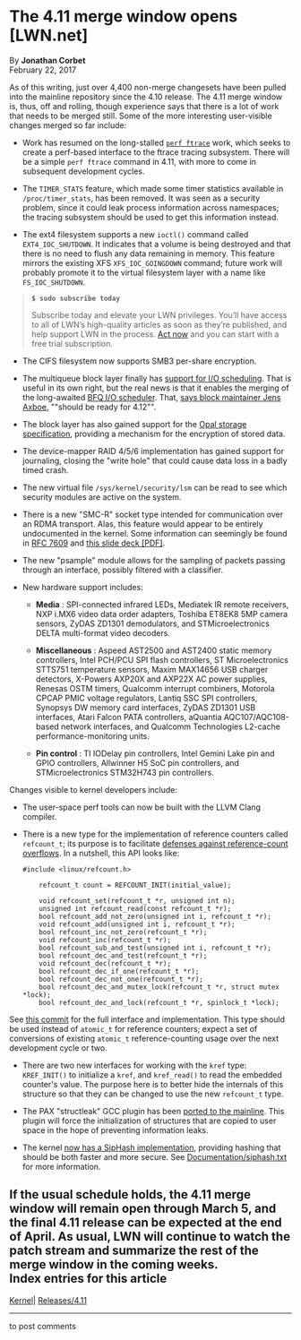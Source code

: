 # The 4.11 merge window opens [LWN.net]

By **Jonathan Corbet**  
February 22, 2017 

As of this writing, just over 4,400 non-merge changesets have been pulled into the mainline repository since the 4.10 release. The 4.11 merge window is, thus, off and rolling, though experience says that there is a lot of work that needs to be merged still. Some of the more interesting user-visible changes merged so far include:   


  * Work has resumed on the long-stalled [`perf ftrace`](/Articles/548144/) work, which seeks to create a perf-based interface to the ftrace tracing subsystem. There will be a simple `perf ftrace` command in 4.11, with more to come in subsequent development cycles. 

  * The `TIMER_STATS` feature, which made some timer statistics available in `/proc/timer_stats`, has been removed. It was seen as a security problem, since it could leak process information across namespaces; the tracing subsystem should be used to get this information instead. 

  * The ext4 filesystem supports a new `ioctl()` command called `EXT4_IOC_SHUTDOWN`. It indicates that a volume is being destroyed and that there is no need to flush any data remaining in memory. This feature mirrors the existing XFS `XFS_IOC_GOINGDOWN` command; future work will probably promote it to the virtual filesystem layer with a name like `FS_IOC_SHUTDOWN`. 

> **`$ sudo subscribe today`**
> 
> Subscribe today and elevate your LWN privileges. You’ll have access to all of LWN’s high-quality articles as soon as they’re published, and help support LWN in the process. [Act now](https://lwn.net/Promo/nst-sudo/claim) and you can start with a free trial subscription. 

  * The CIFS filesystem now supports SMB3 per-share encryption. 

  * The multiqueue block layer finally has [support for I/O scheduling](/Articles/709202/). That is useful in its own right, but the real news is that it enables the merging of the long-awaited [BFQ I/O scheduler](/Articles/674308/). That, [says block maintainer Jens Axboe](https://git.kernel.org/linus/772c8f6f3bbd3ceb94a89373473083e3e1113554), ""should be ready for 4.12"". 

  * The block layer has also gained support for the [Opal storage specification](https://en.wikipedia.org/wiki/Opal_Storage_Specification), providing a mechanism for the encryption of stored data. 

  * The device-mapper RAID 4/5/6 implementation has gained support for journaling, closing the "write hole" that could cause data loss in a badly timed crash. 

  * The new virtual file `/sys/kernel/security/lsm` can be read to see which security modules are active on the system. 

  * There is a new "SMC-R" socket type intended for communication over an RDMA transport. Alas, this feature would appear to be entirely undocumented in the kernel. Some information can seemingly be found in [RFC 7609](https://tools.ietf.org/html/rfc7609) and [this slide deck [PDF]](ftp://public.dhe.ibm.com/software/os/systemz/pdf/Linux_SMC-R_Overview_and_Performance_7-1-15.pdf). 

  * The new "psample" module allows for the sampling of packets passing through an interface, possibly filtered with a classifier. 

  * New hardware support includes: 

    * **Media** : SPI-connected infrared LEDs, Mediatek IR remote receivers, NXP i.MX6 video data order adapters, Toshiba ET8EK8 5MP camera sensors, ZyDAS ZD1301 demodulators, and STMicroelectronics DELTA multi-format video decoders. 

    * **Miscellaneous** : Aspeed AST2500 and AST2400 static memory controllers, Intel PCH/PCU SPI flash controllers, ST Microelectronics STTS751 temperature sensors, Maxim MAX14656 USB charger detectors, X-Powers AXP20X and AXP22X AC power supplies, Renesas OSTM timers, Qualcomm interrupt combiners, Motorola CPCAP PMIC voltage regulators, Lantiq SSC SPI controllers, Synopsys DW memory card interfaces, ZyDAS ZD1301 USB interfaces, Atari Falcon PATA controllers, aQuantia AQC107/AQC108-based network interfaces, and Qualcomm Technologies L2-cache performance-monitoring units. 

    * **Pin control** : TI IODelay pin controllers, Intel Gemini Lake pin and GPIO controllers, Allwinner H5 SoC pin controllers, and STMicroelectronics STM32H743 pin controllers. 




Changes visible to kernel developers include: 

  * The user-space perf tools can now be built with the LLVM Clang compiler. 

  * There is a new type for the implementation of reference counters called `refcount_t`; its purpose is to facilitate [defenses against reference-count overflows](/Articles/706498/). In a nutshell, this API looks like: 
        
        #include <linux/refcount.h>
        
            refcount_t count = REFCOUNT_INIT(initial_value);
        
            void refcount_set(refcount_t *r, unsigned int n);
            unsigned int refcount_read(const refcount_t *r);
            bool refcount_add_not_zero(unsigned int i, refcount_t *r);
            void refcount_add(unsigned int i, refcount_t *r);
            bool refcount_inc_not_zero(refcount_t *r);
            void refcount_inc(refcount_t *r);
            bool refcount_sub_and_test(unsigned int i, refcount_t *r);
            bool refcount_dec_and_test(refcount_t *r);
            void refcount_dec(refcount_t *r);
            bool refcount_dec_if_one(refcount_t *r);
            bool refcount_dec_not_one(refcount_t *r);
            bool refcount_dec_and_mutex_lock(refcount_t *r, struct mutex *lock);
            bool refcount_dec_and_lock(refcount_t *r, spinlock_t *lock);
        

See [this commit](https://git.kernel.org/linus/f405df5de3170c00e5c54f8b7cf4766044a032ba) for the full interface and implementation. This type should be used instead of `atomic_t` for reference counters; expect a set of conversions of existing `atomic_t` reference-counting usage over the next development cycle or two. 

  * There are two new interfaces for working with the `kref` type: `KREF_INIT()` to initialize a `kref`, and `kref_read()` to read the embedded counter's value. The purpose here is to better hide the internals of this structure so that they can be changed to use the new `refcount_t` type. 

  * The PAX "structleak" GCC plugin has been [ported to the mainline](/Articles/712161/). This plugin will force the initialization of structures that are copied to user space in the hope of preventing information leaks. 

  * The kernel [now has a SipHash implementation](/Articles/711167/), providing hashing that should be both faster and more secure. See [Documentation/siphash.txt](/Articles/715292/) for more information. 




If the usual schedule holds, the 4.11 merge window will remain open through March 5, and the final 4.11 release can be expected at the end of April. As usual, LWN will continue to watch the patch stream and summarize the rest of the merge window in the coming weeks.  
Index entries for this article  
---  
[Kernel](/Kernel/Index)| [Releases/4.11](/Kernel/Index#Releases-4.11)  
  


* * *

to post comments 
